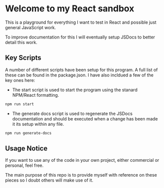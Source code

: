 # Welcome to my React sandbox

This is a playground for everything I want to test in React and possible just general JavaScript work.

To improve documentation for this I will eventually setup JSDocs to better detail this work.

## Key Scripts
A number of different scripts have been setup for this program. A full list of these can be found in the package.json. I have also incldued a few of the key ones here:
* The start script is used to start the program using the stanard NPM/React formatting.
```bash
npm run start
```
* The generate docs script is used to regenerate the JSDocs documentation and should be executed when a change has been made it its setup within any file. 
```bash
npm run generate-docs
```

## Usage Notice 

If you want to use any of the code in your own project, either commercial or personal, feel free. 

The main purpose of this repo is to provide myself with reference on these pieces so I doubt others will make use of it.